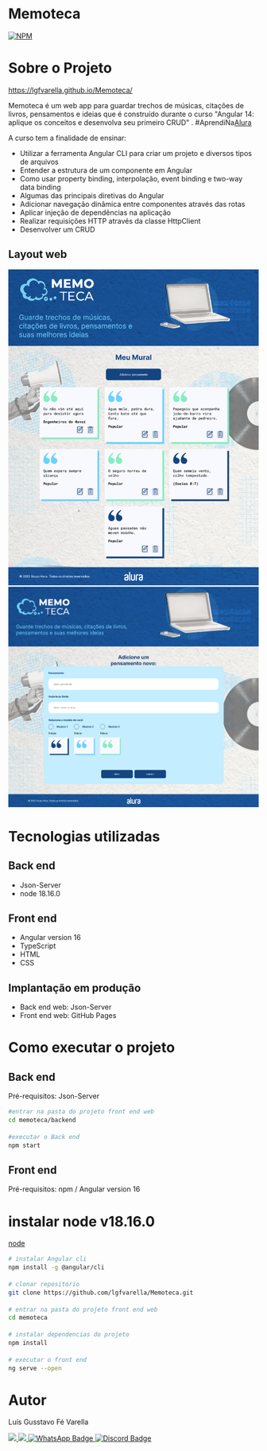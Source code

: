 # Memoteca
[![NPM](https://img.shields.io/npm/l/react)](https://github.com/lgfvarella/Memoteca/blob/main/LICENSE)

# Sobre o Projeto

https://lgfvarella.github.io/Memoteca/

Memoteca é um web app para guardar trechos de músicas, citações de livros, pensamentos e ideias que é construído durante o curso "Angular 14: aplique os conceitos e desenvolva seu primeiro CRUD" . #AprendiNa[Alura](https://cursos.alura.com.br/course/angular-explorando-framework)

A curso tem a finalidade de ensinar:
- Utilizar a ferramenta Angular CLI para criar um projeto e diversos tipos de arquivos
- Entender a estrutura de um componente em Angular
- Como usar property binding, interpolação, event binding e two-way data binding
- Algumas das principais diretivas do Angular
- Adicionar navegação dinâmica entre componentes através das rotas
- Aplicar injeção de dependências na aplicação
- Realizar requisições HTTP através da classe HttpClient
- Desenvolver um CRUD

## Layout web
![Web 1](https://github.com/lgfvarella/Memoteca/blob/main/memoteca/src/assets/imagens/memoteca.png)
![Web 2](https://github.com/lgfvarella/Memoteca/blob/main/memoteca/src/assets/imagens/memotecaCriar.png)

# Tecnologias utilizadas

## Back end
- Json-Server
- node 18.16.0

## Front end
- Angular version 16
- TypeScript
- HTML
- CSS

## Implantação em produção
- Back end web: Json-Server
- Front end web: GitHub Pages

# Como executar o projeto
## Back end 
Pré-requisitos: Json-Server
```bash
#entrar na pasta do projeto front end web
cd memoteca/backend

#executar o Back end
npm start
```

## Front end
Pré-requisitos: npm / Angular version 16

# instalar node v18.16.0
[node](https://nodejs.org/download/release/v18.16.0/)

```bash
# instalar Angular cli
npm install -g @angular/cli 

# clonar repositório
git clone https://github.com/lgfvarella/Memoteca.git

# entrar na pasta do projeto front end web
cd memoteca

# instalar dependencias do projeto
npm install

# executar o front end
ng serve --open
```

# Autor

Luís Gusstavo Fé Varella

<a href = "mailto:lgfvarella@gmail.com" style="border-radius">
 <img src="https://img.shields.io/badge/Gmail-ff0000?logo=gmail&logoColor=white&style=for-the-badge&labelWidth=120">
</a>
<a href = "https://www.linkedin.com/in/lgvarelladevs/" style="border-radius">
 <img src="https://img.shields.io/badge/Linkedin-0000ff?logo=linkedin&logoColor=white&style=for-the-badge&labelWidth=120">
</a>
<a href="https://api.whatsapp.com/send?phone=55062996113999" target="_blank">
 <img src="https://img.shields.io/badge/WhatsApp-022c02?logo=whatsapp&logoColor=white&style=for-the-badge&labelWidth=120" alt="WhatsApp Badge">
</a>
<a href="https://discord.gg/er2hR9BU" target="_blank">
 <img src="https://img.shields.io/badge/Discord-40128b?logo=discord&logoColor=white&style=for-the-badge&labelWidth=120" alt="Discord Badge">
</a>
